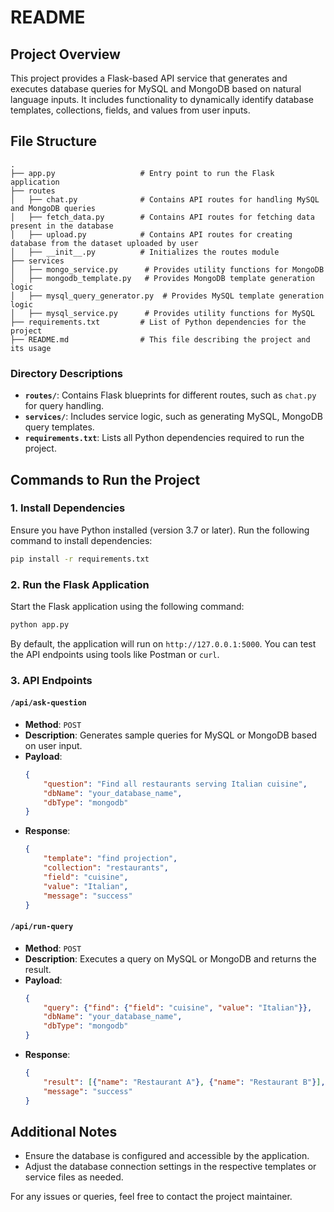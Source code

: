 # README

## Project Overview
This project provides a Flask-based API service that generates and executes database queries for MySQL and MongoDB based on natural language inputs. It includes functionality to dynamically identify database templates, collections, fields, and values from user inputs.

## File Structure

```
.
├── app.py                   # Entry point to run the Flask application
├── routes
│   ├── chat.py              # Contains API routes for handling MySQL and MongoDB queries
│   ├── fetch_data.py        # Contains API routes for fetching data present in the database
│   ├── upload.py            # Contains API routes for creating database from the dataset uploaded by user
│   ├── __init__.py          # Initializes the routes module
├── services
│   ├── mongo_service.py      # Provides utility functions for MongoDB
│   ├── mongodb_template.py   # Provides MongoDB template generation logic
│   ├── mysql_query_generator.py  # Provides MySQL template generation logic
│   ├── mysql_service.py      # Provides utility functions for MySQL
├── requirements.txt         # List of Python dependencies for the project
├── README.md                # This file describing the project and its usage
```

### Directory Descriptions

- **`routes/`**: Contains Flask blueprints for different routes, such as `chat.py` for query handling.
- **`services/`**: Includes service logic, such as generating MySQL, MongoDB query templates.
- **`requirements.txt`**: Lists all Python dependencies required to run the project.

## Commands to Run the Project

### 1. Install Dependencies
Ensure you have Python installed (version 3.7 or later). Run the following command to install dependencies:
```bash
pip install -r requirements.txt
```

### 2. Run the Flask Application
Start the Flask application using the following command:
```bash
python app.py
```

By default, the application will run on `http://127.0.0.1:5000`. You can test the API endpoints using tools like Postman or `curl`.

### 3. API Endpoints

#### `/api/ask-question`
- **Method**: `POST`
- **Description**: Generates sample queries for MySQL or MongoDB based on user input.
- **Payload**:
  ```json
  {
      "question": "Find all restaurants serving Italian cuisine",
      "dbName": "your_database_name",
      "dbType": "mongodb"
  }
  ```
- **Response**:
  ```json
  {
      "template": "find projection",
      "collection": "restaurants",
      "field": "cuisine",
      "value": "Italian",
      "message": "success"
  }
  ```

#### `/api/run-query`
- **Method**: `POST`
- **Description**: Executes a query on MySQL or MongoDB and returns the result.
- **Payload**:
  ```json
  {
      "query": {"find": {"field": "cuisine", "value": "Italian"}},
      "dbName": "your_database_name",
      "dbType": "mongodb"
  }
  ```
- **Response**:
  ```json
  {
      "result": [{"name": "Restaurant A"}, {"name": "Restaurant B"}],
      "message": "success"
  }
  ```

## Additional Notes

- Ensure the database is configured and accessible by the application.
- Adjust the database connection settings in the respective templates or service files as needed.

For any issues or queries, feel free to contact the project maintainer.

